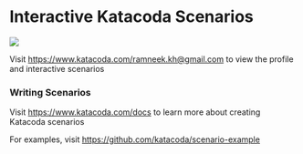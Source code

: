 # Interactive Katacoda Scenarios

[![](http://shields.katacoda.com/katacoda/ramneek.kh@gmail.com/count.svg)](https://www.katacoda.com/ramneek.kh@gmail.com "Get your profile on Katacoda.com")

Visit https://www.katacoda.com/ramneek.kh@gmail.com to view the profile and interactive scenarios

### Writing Scenarios
Visit https://www.katacoda.com/docs to learn more about creating Katacoda scenarios

For examples, visit https://github.com/katacoda/scenario-example

